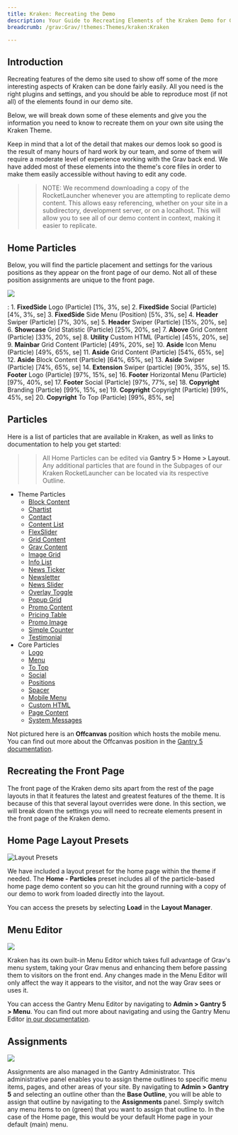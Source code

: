 ```yaml
---
title: Kraken: Recreating the Demo
description: Your Guide to Recreating Elements of the Kraken Demo for Grav
breadcrumb: /grav:Grav/!themes:Themes/kraken:Kraken

---
```


Introduction
-----

Recreating features of the demo site used to show off some of the more interesting aspects of Kraken can be done fairly easily. All you need is the right plugins and settings, and you should be able to reproduce most (if not all) of the elements found in our demo site.

Below, we will break down some of these elements and give you the information you need to know to recreate them on your own site using the Kraken Theme.

Keep in mind that a lot of the detail that makes our demos look so good is the result of many hours of hard work by our team, and some of them will require a moderate level of experience working with the Grav back end. We have added most of these elements into the theme's core files in order to make them easily accessible without having to edit any code.

>> NOTE: We recommend downloading a copy of the RocketLauncher whenever you are attempting to replicate demo content. This allows easy referencing, whether on your site in a subdirectory, development server, or on a localhost. This will allow you to see all of our demo content in context, making it easier to replicate.

Home Particles
-----

Below, you will find the particle placement and settings for the various positions as they appear on the front page of our demo. Not all of these position assignments are unique to the front page.

![](assets/kraken.jpeg)

:   1. **FixedSide** Logo (Particle) [1%, 3%, se]
    2. **FixedSide** Social (Particle) [4%, 3%, se]
    3. **FixedSide** Side Menu (Position) [5%, 3%, se]
    4. **Header** Swiper (Particle) [7%, 30%, se]
    5. **Header** Swiper (Particle) [15%, 20%, se]
    6. **Showcase** Grid Statistic (Particle) [25%, 20%, se]
    7. **Above** Grid Content (Particle) [33%, 20%, se]
    8. **Utility** Custom HTML (Particle) [45%, 20%, se]
    9. **Mainbar** Grid Content (Particle) [49%, 20%, se]
    10. **Aside** Icon Menu (Particle) [49%, 65%, se]
    11. **Aside** Grid Content (Particle) [54%, 65%, se]
    12. **Aside** Block Content (Particle) [64%, 65%, se]
    13. **Aside** Swiper (Particle) [74%, 65%, se]
    14. **Extension** Swiper (particle) [90%, 35%, se]
    15. **Footer** Logo (Particle) [97%, 15%, se]
    16. **Footer** Horizontal Menu (Particle) [97%, 40%, se]
    17. **Footer** Social (Particle) [97%, 77%, se]
    18. **Copyright** Branding (Particle) [99%, 15%, se]
    19. **Copyright** Copyright (Particle) [99%, 45%, se]
    20. **Copyright** To Top (Particle) [99%, 85%, se]

Particles
-----

Here is a list of particles that are available in Kraken, as well as links to documentation to help you get started:

>> All Home Particles can be edited via **Gantry 5 > Home > Layout**. Any additional particles that are found in the Subpages of our Kraken RocketLauncher can be located via its respective Outline.

* Theme Particles
    - [Block Content](particle_block.md)
    - [Chartist](particle_chartist.md)
    - [Contact](particle_contact.md)
    - [Content List](particle_contentlist.md)
    - [FlexSlider](particle_flexslider.md)
    - [Grid Content](particle_gridcontent.md)
    - [Grav Content](particle_grav.md)
    - [Image Grid](particle_image.md)
    - [Info List](particle_info.md)
    - [News Ticker](particle_newsticker.md)
    - [Newsletter](particle_newsletter.md)
    - [News Slider](particle_newsslider.md)
    - [Overlay Toggle](particle_overlay.md)
    - [Popup Grid](particle_popupgrid.md)
    - [Promo Content](particle_promocontent.md)
    - [Pricing Table](particle_pricing.md)
    - [Promo Image](particle_promoimage.md)
    - [Simple Counter](particle_simplecounter.md)
    - [Testimonial](particle_testimonial.md)
* Core Particles 
    - [Logo](http://docs.gantry.org/gantry5/particles/logo)
    - [Menu](http://docs.gantry.org/gantry5/particles/menu-control)
    - [To Top](http://docs.gantry.org/gantry5/particles/to-top)
    - [Social](http://docs.gantry.org/gantry5/particles/social)
    - [Positions](http://docs.gantry.org/gantry5/particles/position)
    - [Spacer](http://docs.gantry.org/gantry5/particles/spacer)
    - [Mobile Menu](http://docs.gantry.org/gantry5/particles/mobile-menu)
    - [Custom HTML](http://docs.gantry.org/gantry5/particles/custom-html)
    - [Page Content](http://docs.gantry.org/gantry5/particles/page-content)
    - [System Messages](http://docs.gantry.org/gantry5/particles/system-messages)

Not pictured here is an **Offcanvas** position which hosts the mobile menu. You can find out more about the Offcanvas position in the [Gantry 5 documentation](http://docs.gantry.org/gantry5/configure/layout-manager#offcanvas-section).

Recreating the Front Page
-----

The front page of the Kraken demo sits apart from the rest of the page layouts in that it features the latest and greatest features of the theme. It is because of this that several layout overrides were done. In this section, we will break down the settings you will need to recreate elements present in the front page of the Kraken demo.

Home Page Layout Presets
-----

![Layout Presets](assets/layout_presets.jpeg)

We have included a layout preset for the home page within the theme if needed. The **Home - Particles** preset includes all of the particle-based home page demo content so you can hit the ground running with a copy of our demo to work from loaded directly into the layout.

You can access the presets by selecting **Load** in the **Layout Manager**.

Menu Editor
-----

![](assets/menu_1.jpeg)

Kraken has its own built-in Menu Editor which takes full advantage of Grav's menu system, taking your Grav menus and enhancing them before passing them to visitors on the front end. Any changes made in the Menu Editor will only affect the way it appears to the visitor, and not the way Grav sees or uses it.

You can access the Gantry Menu Editor by navigating to **Admin > Gantry 5 > Menu**. You can find out more about navigating and using the Gantry Menu Editor [in our documentation](http://docs.gantry.org/gantry5/configure/menu-editor).

Assignments
-----

![](assets/assignments_1.jpeg)

Assignments are also managed in the Gantry Administrator. This administrative panel enables you to assign theme outlines to specific menu items, pages, and other areas of your site. By navigating to **Admin > Gantry 5** and selecting an outline other than the **Base Outline**, you will be able to assign that outline by navigating to the **Assignments** panel. Simply switch any menu items to on (green) that you want to assign that outline to. In the case of the Home page, this would be your default Home page in your default (main) menu.
